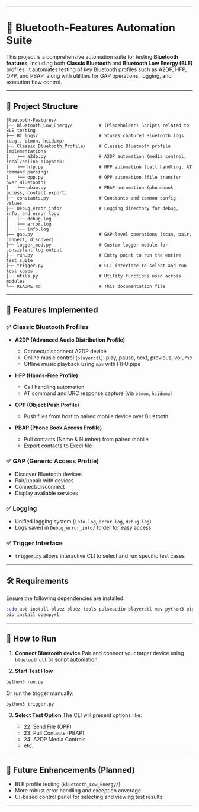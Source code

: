 
---

# 🔵 Bluetooth-Features Automation Suite

This project is a comprehensive automation suite for testing **Bluetooth features**, including both **Classic Bluetooth** and **Bluetooth Low Energy (BLE)** profiles. It automates testing of key Bluetooth profiles such as A2DP, HFP, OPP, and PBAP, along with utilities for GAP operations, logging, and execution flow control.

---

## 📁 Project Structure

```
Bluetooth-Features/
├── Bluetooth_Low_Energy/          # (Placeholder) Scripts related to BLE testing
├── BT_logs/                       # Stores captured Bluetooth logs (e.g., btmon, hcidump)
├── Classic_Bluetooth_Profile/     # Classic Bluetooth profile implementations
│   ├── a2dp.py                    # A2DP automation (media control, local/online playback)
│   ├── hfp.py                     # HFP automation (call handling, AT command parsing)
│   ├── opp.py                     # OPP automation (file transfer over Bluetooth)
│   └── pbap.py                    # PBAP automation (phonebook access, contact export)
├── constants.py                   # Constants and common config values
├── Debug_error_info/              # Logging directory for debug, info, and error logs
│   ├── debug.log
│   ├── error.log
│   └── info.log
├── gap.py                         # GAP-level operations (scan, pair, connect, discover)
├── logger_mod.py                  # Custom logger module for consistent log output
├── run.py                         # Entry point to run the entire test suite
├── trigger.py                     # CLI interface to select and run test cases
├── utils.py                       # Utility functions used across modules
└── README.md                      # This documentation file
```

---

## 🚀 Features Implemented

### ✅ Classic Bluetooth Profiles

* **A2DP (Advanced Audio Distribution Profile)**

  * Connect/disconnect A2DP device
  * Online music control (`playerctl`): play, pause, next, previous, volume
  * Offline music playback using `mpv` with FIFO pipe

* **HFP (Hands-Free Profile)**

  * Call handling automation
  * AT command and URC response capture (via `btmon`, `hcidump`)

* **OPP (Object Push Profile)**

  * Push files from host to paired mobile device over Bluetooth

* **PBAP (Phone Book Access Profile)**

  * Pull contacts (Name & Number) from paired mobile
  * Export contacts to Excel file

### ✅ GAP (Generic Access Profile)

* Discover Bluetooth devices
* Pair/unpair with devices
* Connect/disconnect
* Display available services

### ✅ Logging

* Unified logging system (`info.log`, `error.log`, `debug.log`)
* Logs saved in `Debug_error_info/` folder for easy access

### ✅ Trigger Interface

* `trigger.py` allows interactive CLI to select and run specific test cases

---

## 🛠️ Requirements

Ensure the following dependencies are installed:

```bash
sudo apt install bluez bluez-tools pulseaudio playerctl mpv python3-pip
pip install openpyxl
```

---

## 🧪 How to Run

1. **Connect Bluetooth device**
   Pair and connect your target device using `bluetoothctl` or script automation.

2. **Start Test Flow**

```bash
python3 run.py
```

Or run the trigger manually:

```bash
python3 trigger.py
```

3. **Select Test Option**
   The CLI will present options like:

   * 22: Send File (OPP)
   * 23: Pull Contacts (PBAP)
   * 24: A2DP Media Controls
   * etc.

---

## 📌 Future Enhancements (Planned)

* BLE profile testing (`Bluetooth_Low_Energy/`)
* More robust error handling and exception coverage
* UI-based control panel for selecting and viewing test results

---

